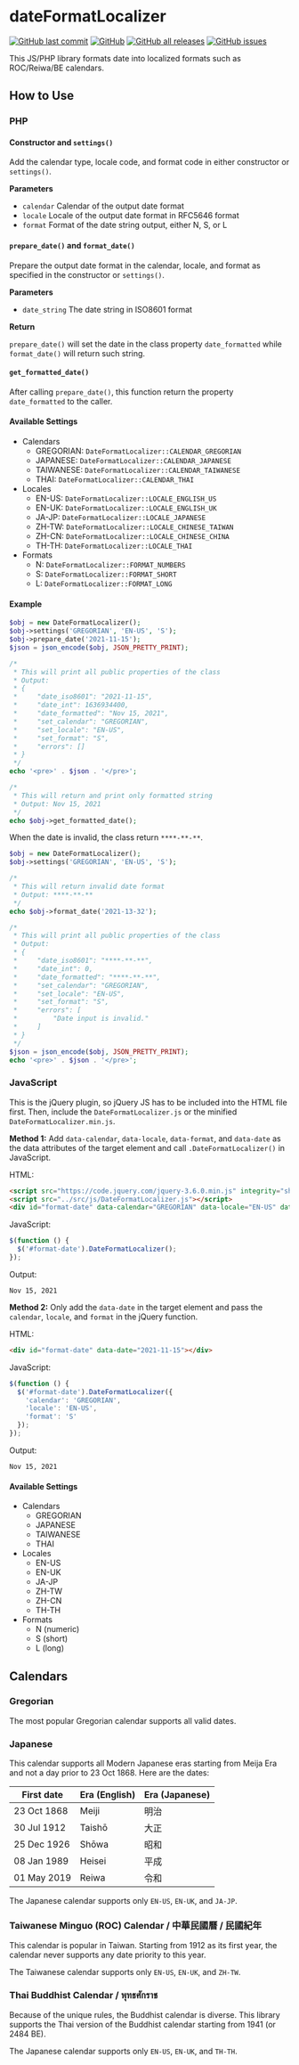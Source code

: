 # dateFormatLocalizer

[![GitHub last commit](https://img.shields.io/github/last-commit/lee-ratinan/dateFormatLocalizer)](https://github.com/lee-ratinan/dateFormatLocalizer/commits/main)
[![GitHub](https://img.shields.io/github/license/lee-ratinan/dateFormatLocalizer)](https://github.com/lee-ratinan/dateFormatLocalizer/blob/main/LICENSE)
[![GitHub all releases](https://img.shields.io/github/downloads/lee-ratinan/dateFormatLocalizer/total)](https://github.com/lee-ratinan/dateFormatLocalizer/releases)
[![GitHub issues](https://img.shields.io/github/issues/lee-ratinan/dateFormatLocalizer)](https://github.com/lee-ratinan/dateFormatLocalizer/issues)

This JS/PHP library formats date into localized formats such as ROC/Reiwa/BE calendars.

## How to Use

### PHP

#### Constructor and `settings()`

Add the calendar type, locale code, and format code in either constructor or `settings()`.

**Parameters**

  * `calendar` Calendar of the output date format
  * `locale` Locale of the output date format in RFC5646 format
  * `format` Format of the date string output, either N, S, or L

#### `prepare_date()` and `format_date()`

Prepare the output date format in the calendar, locale, and format as specified in the constructor or `settings()`.

**Parameters**

  * `date_string` The date string in ISO8601 format

**Return**

`prepare_date()` will set the date in the class property `date_formatted` while `format_date()` will return such string.

#### `get_formatted_date()`

After calling `prepare_date()`, this function return the property `date_formatted` to the caller. 

#### Available Settings

  * Calendars
    * GREGORIAN: `DateFormatLocalizer::CALENDAR_GREGORIAN`
    * JAPANESE: `DateFormatLocalizer::CALENDAR_JAPANESE`
    * TAIWANESE: `DateFormatLocalizer::CALENDAR_TAIWANESE`
    * THAI: `DateFormatLocalizer::CALENDAR_THAI`
  * Locales
    * EN-US: `DateFormatLocalizer::LOCALE_ENGLISH_US`
    * EN-UK: `DateFormatLocalizer::LOCALE_ENGLISH_UK`
    * JA-JP: `DateFormatLocalizer::LOCALE_JAPANESE`
    * ZH-TW: `DateFormatLocalizer::LOCALE_CHINESE_TAIWAN`
    * ZH-CN: `DateFormatLocalizer::LOCALE_CHINESE_CHINA`
    * TH-TH: `DateFormatLocalizer::LOCALE_THAI`
  * Formats
    * N: `DateFormatLocalizer::FORMAT_NUMBERS`
    * S: `DateFormatLocalizer::FORMAT_SHORT`
    * L: `DateFormatLocalizer::FORMAT_LONG`

#### Example

```PHP
$obj = new DateFormatLocalizer();
$obj->settings('GREGORIAN', 'EN-US', 'S');
$obj->prepare_date('2021-11-15');
$json = json_encode($obj, JSON_PRETTY_PRINT);

/*
 * This will print all public properties of the class
 * Output:
 * {
 *     "date_iso8601": "2021-11-15",
 *     "date_int": 1636934400,
 *     "date_formatted": "Nov 15, 2021",
 *     "set_calendar": "GREGORIAN",
 *     "set_locale": "EN-US",
 *     "set_format": "S",
 *     "errors": []
 * }
 */
echo '<pre>' . $json . '</pre>';

/*
 * This will return and print only formatted string
 * Output: Nov 15, 2021
 */
echo $obj->get_formatted_date();
```

When the date is invalid, the class return `****-**-**`.

```PHP
$obj = new DateFormatLocalizer();
$obj->settings('GREGORIAN', 'EN-US', 'S');

/*
 * This will return invalid date format
 * Output: ****-**-**
 */
echo $obj->format_date('2021-13-32');

/*
 * This will print all public properties of the class
 * Output:
 * {
 *     "date_iso8601": "****-**-**",
 *     "date_int": 0,
 *     "date_formatted": "****-**-**",
 *     "set_calendar": "GREGORIAN",
 *     "set_locale": "EN-US",
 *     "set_format": "S",
 *     "errors": [
 *         "Date input is invalid."
 *     ]
 * }
 */
$json = json_encode($obj, JSON_PRETTY_PRINT);
echo '<pre>' . $json . '</pre>';
```

### JavaScript

This is the jQuery plugin, so jQuery JS has to be included into the HTML file first. Then, include the `DateFormatLocalizer.js` or the minified `DateFormatLocalizer.min.js`.

**Method 1:** Add `data-calendar`, `data-locale`, `data-format`, and `data-date` as the data attributes of the target element and call `.DateFormatLocalizer()` in JavaScript.

HTML:

```HTML
<script src="https://code.jquery.com/jquery-3.6.0.min.js" integrity="sha256-/xUj+3OJU5yExlq6GSYGSHk7tPXikynS7ogEvDej/m4=" crossorigin="anonymous"></script>
<script src="../src/js/DateFormatLocalizer.js"></script>
<div id="format-date" data-calendar="GREGORIAN" data-locale="EN-US" data-format="S" data-date="2021-11-15"></div>
```

JavaScript:

```JavaScript
$(function () {
  $('#format-date').DateFormatLocalizer();
});
```

Output:

```
Nov 15, 2021
```

**Method 2:** Only add the `data-date` in the target element and pass the `calendar`, `locale`, and `format` in the jQuery function.

HTML:

```HTML
<div id="format-date" data-date="2021-11-15"></div>
```

JavaScript:

```JavaScript
$(function () {
  $('#format-date').DateFormatLocalizer({
    'calendar': 'GREGORIAN',
    'locale': 'EN-US',
    'format': 'S'
  });
});
```

Output:

```
Nov 15, 2021
```

#### Available Settings

  * Calendars
    * GREGORIAN
    * JAPANESE
    * TAIWANESE
    * THAI
  * Locales
    * EN-US
    * EN-UK
    * JA-JP
    * ZH-TW
    * ZH-CN
    * TH-TH
  * Formats
    * N (numeric)
    * S (short)
    * L (long)

## Calendars

### Gregorian

The most popular Gregorian calendar supports all valid dates. 

### Japanese

This calendar supports all Modern Japanese eras starting from Meija Era and not a day prior to 23 Oct 1868. Here are the dates:

| First date  | Era (English) | Era (Japanese) |
|-------------|---------------|----------------|
| 23 Oct 1868 | Meiji         | 明治            |
| 30 Jul 1912 | Taishō        | 大正            |
| 25 Dec 1926 | Shōwa         | 昭和            |
| 08 Jan 1989 | Heisei        | 平成            |
| 01 May 2019 | Reiwa         | 令和            |

The Japanese calendar supports only `EN-US`, `EN-UK`, and `JA-JP`.

### Taiwanese Minguo (ROC) Calendar / 中華民國曆 / 民國紀年

This calendar is popular in Taiwan. Starting from 1912 as its first year, the calendar never supports any date priority to this year.

The Taiwanese calendar supports only `EN-US`, `EN-UK`, and `ZH-TW`.

### Thai Buddhist Calendar / พุทธศักราช

Because of the unique rules, the Buddhist calendar is diverse. This library supports the Thai version of the Buddhist calendar starting from 1941 (or 2484 BE).

The Japanese calendar supports only `EN-US`, `EN-UK`, and `TH-TH`.